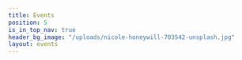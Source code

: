 ```yaml
---
title: Events
position: 5
is_in_top_nav: true
header_bg_image: "/uploads/nicole-honeywill-703542-unsplash.jpg"
layout: events
---
```


